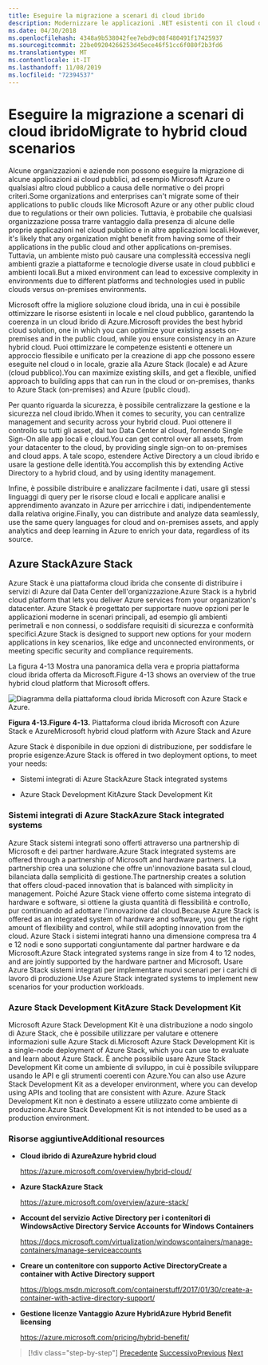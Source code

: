 ```yaml
---
title: Eseguire la migrazione a scenari di cloud ibrido
description: Modernizzare le applicazioni .NET esistenti con il cloud di Azure e i contenitori di Windows | Eseguire la migrazione a scenari basati su cloud ibrido
ms.date: 04/30/2018
ms.openlocfilehash: 4348a9b538042fee7ebd9c08f480491f17425937
ms.sourcegitcommit: 22be09204266253d45ece46f51cc6f080f2b3fd6
ms.translationtype: MT
ms.contentlocale: it-IT
ms.lasthandoff: 11/08/2019
ms.locfileid: "72394537"
---
```

# <a name="migrate-to-hybrid-cloud-scenarios"></a><span data-ttu-id="ddae1-103">Eseguire la migrazione a scenari di cloud ibrido</span><span class="sxs-lookup"><span data-stu-id="ddae1-103">Migrate to hybrid cloud scenarios</span></span>

<span data-ttu-id="ddae1-104">Alcune organizzazioni e aziende non possono eseguire la migrazione di alcune applicazioni ai cloud pubblici, ad esempio Microsoft Azure o qualsiasi altro cloud pubblico a causa delle normative o dei propri criteri.</span><span class="sxs-lookup"><span data-stu-id="ddae1-104">Some organizations and enterprises can't migrate some of their applications to public clouds like Microsoft Azure or any other public cloud due to regulations or their own policies.</span></span> <span data-ttu-id="ddae1-105">Tuttavia, è probabile che qualsiasi organizzazione possa trarre vantaggio dalla presenza di alcune delle proprie applicazioni nel cloud pubblico e in altre applicazioni locali.</span><span class="sxs-lookup"><span data-stu-id="ddae1-105">However, it's likely that any organization might benefit from having some of their applications in the public cloud and other applications on-premises.</span></span> <span data-ttu-id="ddae1-106">Tuttavia, un ambiente misto può causare una complessità eccessiva negli ambienti grazie a piattaforme e tecnologie diverse usate in cloud pubblici e ambienti locali.</span><span class="sxs-lookup"><span data-stu-id="ddae1-106">But a mixed environment can lead to excessive complexity in environments due to different platforms and technologies used in public clouds versus on-premises environments.</span></span>

<span data-ttu-id="ddae1-107">Microsoft offre la migliore soluzione cloud ibrida, una in cui è possibile ottimizzare le risorse esistenti in locale e nel cloud pubblico, garantendo la coerenza in un cloud ibrido di Azure.</span><span class="sxs-lookup"><span data-stu-id="ddae1-107">Microsoft provides the best hybrid cloud solution, one in which you can optimize your existing assets on-premises and in the public cloud, while you ensure consistency in an Azure hybrid cloud.</span></span> <span data-ttu-id="ddae1-108">Puoi ottimizzare le competenze esistenti e ottenere un approccio flessibile e unificato per la creazione di app che possono essere eseguite nel cloud o in locale, grazie alla Azure Stack (locale) e ad Azure (cloud pubblico).</span><span class="sxs-lookup"><span data-stu-id="ddae1-108">You can maximize existing skills, and get a flexible, unified approach to building apps that can run in the cloud or on-premises, thanks to Azure Stack (on-premises) and Azure (public cloud).</span></span>

<span data-ttu-id="ddae1-109">Per quanto riguarda la sicurezza, è possibile centralizzare la gestione e la sicurezza nel cloud ibrido.</span><span class="sxs-lookup"><span data-stu-id="ddae1-109">When it comes to security, you can centralize management and security across your hybrid cloud.</span></span> <span data-ttu-id="ddae1-110">Puoi ottenere il controllo su tutti gli asset, dal tuo Data Center al cloud, fornendo Single Sign-On alle app locali e cloud.</span><span class="sxs-lookup"><span data-stu-id="ddae1-110">You can get control over all assets, from your datacenter to the cloud, by providing single sign-on to on-premises and cloud apps.</span></span> <span data-ttu-id="ddae1-111">A tale scopo, estendere Active Directory a un cloud ibrido e usare la gestione delle identità.</span><span class="sxs-lookup"><span data-stu-id="ddae1-111">You accomplish this by extending Active Directory to a hybrid cloud, and by using identity management.</span></span>

<span data-ttu-id="ddae1-112">Infine, è possibile distribuire e analizzare facilmente i dati, usare gli stessi linguaggi di query per le risorse cloud e locali e applicare analisi e apprendimento avanzato in Azure per arricchire i dati, indipendentemente dalla relativa origine.</span><span class="sxs-lookup"><span data-stu-id="ddae1-112">Finally, you can distribute and analyze data seamlessly, use the same query languages for cloud and on-premises assets, and apply analytics and deep learning in Azure to enrich your data, regardless of its source.</span></span>

## <a name="azure-stack"></a><span data-ttu-id="ddae1-113">Azure Stack</span><span class="sxs-lookup"><span data-stu-id="ddae1-113">Azure Stack</span></span>

<span data-ttu-id="ddae1-114">Azure Stack è una piattaforma cloud ibrida che consente di distribuire i servizi di Azure dal Data Center dell'organizzazione.</span><span class="sxs-lookup"><span data-stu-id="ddae1-114">Azure Stack is a hybrid cloud platform that lets you deliver Azure services from your organization's datacenter.</span></span> <span data-ttu-id="ddae1-115">Azure Stack è progettato per supportare nuove opzioni per le applicazioni moderne in scenari principali, ad esempio gli ambienti perimetrali e non connessi, o soddisfare requisiti di sicurezza e conformità specifici.</span><span class="sxs-lookup"><span data-stu-id="ddae1-115">Azure Stack is designed to support new options for your modern applications in key scenarios, like edge and unconnected environments, or meeting specific security and compliance requirements.</span></span>

<span data-ttu-id="ddae1-116">La figura 4-13 Mostra una panoramica della vera e propria piattaforma cloud ibrida offerta da Microsoft.</span><span class="sxs-lookup"><span data-stu-id="ddae1-116">Figure 4-13 shows an overview of the true hybrid cloud platform that Microsoft offers.</span></span>

![Diagramma della piattaforma cloud ibrida Microsoft con Azure Stack e Azure.](./media/migrate-to-hybrid-cloud-scenarios/microsoft-hybrid-cloud-platform.png)

<span data-ttu-id="ddae1-118">**Figura 4-13.**</span><span class="sxs-lookup"><span data-stu-id="ddae1-118">**Figure 4-13.**</span></span> <span data-ttu-id="ddae1-119">Piattaforma cloud ibrida Microsoft con Azure Stack e Azure</span><span class="sxs-lookup"><span data-stu-id="ddae1-119">Microsoft hybrid cloud platform with Azure Stack and Azure</span></span>

<span data-ttu-id="ddae1-120">Azure Stack è disponibile in due opzioni di distribuzione, per soddisfare le proprie esigenze:</span><span class="sxs-lookup"><span data-stu-id="ddae1-120">Azure Stack is offered in two deployment options, to meet your needs:</span></span>

- <span data-ttu-id="ddae1-121">Sistemi integrati di Azure Stack</span><span class="sxs-lookup"><span data-stu-id="ddae1-121">Azure Stack integrated systems</span></span>

- <span data-ttu-id="ddae1-122">Azure Stack Development Kit</span><span class="sxs-lookup"><span data-stu-id="ddae1-122">Azure Stack Development Kit</span></span>

### <a name="azure-stack-integrated-systems"></a><span data-ttu-id="ddae1-123">Sistemi integrati di Azure Stack</span><span class="sxs-lookup"><span data-stu-id="ddae1-123">Azure Stack integrated systems</span></span>

<span data-ttu-id="ddae1-124">Azure Stack sistemi integrati sono offerti attraverso una partnership di Microsoft e dei partner hardware.</span><span class="sxs-lookup"><span data-stu-id="ddae1-124">Azure Stack integrated systems are offered through a partnership of Microsoft and hardware partners.</span></span> <span data-ttu-id="ddae1-125">La partnership crea una soluzione che offre un'innovazione basata sul cloud, bilanciata dalla semplicità di gestione.</span><span class="sxs-lookup"><span data-stu-id="ddae1-125">The partnership creates a solution that offers cloud-paced innovation that is balanced with simplicity in management.</span></span> <span data-ttu-id="ddae1-126">Poiché Azure Stack viene offerto come sistema integrato di hardware e software, si ottiene la giusta quantità di flessibilità e controllo, pur continuando ad adottare l'innovazione dal cloud.</span><span class="sxs-lookup"><span data-stu-id="ddae1-126">Because Azure Stack is offered as an integrated system of hardware and software, you get the right amount of flexibility and control, while still adopting innovation from the cloud.</span></span> <span data-ttu-id="ddae1-127">Azure Stack i sistemi integrati hanno una dimensione compresa tra 4 e 12 nodi e sono supportati congiuntamente dal partner hardware e da Microsoft.</span><span class="sxs-lookup"><span data-stu-id="ddae1-127">Azure Stack integrated systems range in size from 4 to 12 nodes, and are jointly supported by the hardware partner and Microsoft.</span></span> <span data-ttu-id="ddae1-128">Usare Azure Stack sistemi integrati per implementare nuovi scenari per i carichi di lavoro di produzione.</span><span class="sxs-lookup"><span data-stu-id="ddae1-128">Use Azure Stack integrated systems to implement new scenarios for your production workloads.</span></span>

### <a name="azure-stack-development-kit"></a><span data-ttu-id="ddae1-129">Azure Stack Development Kit</span><span class="sxs-lookup"><span data-stu-id="ddae1-129">Azure Stack Development Kit</span></span>

<span data-ttu-id="ddae1-130">Microsoft Azure Stack Development Kit è una distribuzione a nodo singolo di Azure Stack, che è possibile utilizzare per valutare e ottenere informazioni sulle Azure Stack di.</span><span class="sxs-lookup"><span data-stu-id="ddae1-130">Microsoft Azure Stack Development Kit is a single-node deployment of Azure Stack, which you can use to evaluate and learn about Azure Stack.</span></span> <span data-ttu-id="ddae1-131">È anche possibile usare Azure Stack Development Kit come un ambiente di sviluppo, in cui è possibile sviluppare usando le API e gli strumenti coerenti con Azure.</span><span class="sxs-lookup"><span data-stu-id="ddae1-131">You can also use Azure Stack Development Kit as a developer environment, where you can develop using APIs and tooling that are consistent with Azure.</span></span> <span data-ttu-id="ddae1-132">Azure Stack Development Kit non è destinato a essere utilizzato come ambiente di produzione.</span><span class="sxs-lookup"><span data-stu-id="ddae1-132">Azure Stack Development Kit is not intended to be used as a production environment.</span></span>

### <a name="additional-resources"></a><span data-ttu-id="ddae1-133">Risorse aggiuntive</span><span class="sxs-lookup"><span data-stu-id="ddae1-133">Additional resources</span></span>

- <span data-ttu-id="ddae1-134">**Cloud ibrido di Azure**</span><span class="sxs-lookup"><span data-stu-id="ddae1-134">**Azure hybrid cloud**</span></span>

    <https://azure.microsoft.com/overview/hybrid-cloud/>

- <span data-ttu-id="ddae1-135">**Azure Stack**</span><span class="sxs-lookup"><span data-stu-id="ddae1-135">**Azure Stack**</span></span>

    <https://azure.microsoft.com/overview/azure-stack/>

- <span data-ttu-id="ddae1-136">**Account del servizio Active Directory per i contenitori di Windows**</span><span class="sxs-lookup"><span data-stu-id="ddae1-136">**Active Directory Service Accounts for Windows Containers**</span></span>

    <https://docs.microsoft.com/virtualization/windowscontainers/manage-containers/manage-serviceaccounts>

- <span data-ttu-id="ddae1-137">**Creare un contenitore con supporto Active Directory**</span><span class="sxs-lookup"><span data-stu-id="ddae1-137">**Create a container with Active Directory support**</span></span>

    <https://blogs.msdn.microsoft.com/containerstuff/2017/01/30/create-a-container-with-active-directory-support/>

- <span data-ttu-id="ddae1-138">**Gestione licenze Vantaggio Azure Hybrid**</span><span class="sxs-lookup"><span data-stu-id="ddae1-138">**Azure Hybrid Benefit licensing**</span></span>

    <https://azure.microsoft.com/pricing/hybrid-benefit/>

>[!div class="step-by-step"]
><span data-ttu-id="ddae1-139">[Precedente](life-cycle-ci-cd-pipelines-devops-tools.md)
>[Successivo](../walkthroughs-technical-get-started-overview.md)</span><span class="sxs-lookup"><span data-stu-id="ddae1-139">[Previous](life-cycle-ci-cd-pipelines-devops-tools.md)
[Next](../walkthroughs-technical-get-started-overview.md)</span></span>
